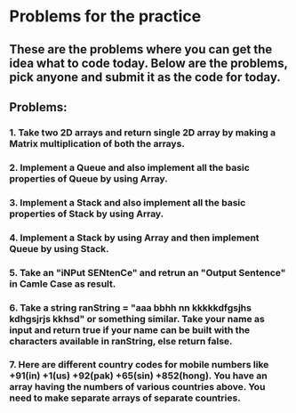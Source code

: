 # Problems for the practice

## These are the problems where you can get the idea what to code today. Below are the problems, pick anyone and submit it as the code for today.

## **Problems:**

### 1. Take two 2D arrays and return single 2D array by making a Matrix multiplication of both the arrays.
### 2. Implement a Queue and also implement all the basic properties of Queue by using Array.
### 3. Implement a Stack and also implement all the basic properties of Stack by using Array.
### 4. Implement a Stack by using Array and then implement Queue by using Stack.
### 5. Take an "iNPut SENtenCe" and retrun an "Output Sentence" in Camle Case as result.
### 6. Take a string ranString = "aaa bbhh nn kkkkkdfgsjhs kdhgsjrjs kkhsd" or something similar. Take your name as input and return true if your name can be built with the characters available in ranString, else return false.
### 7. Here are different country codes for mobile numbers like +91(in) +1(us) +92(pak) +65(sin) +852(hong). You have an array having the numbers of various countries above. You need to make separate arrays of separate countries.
